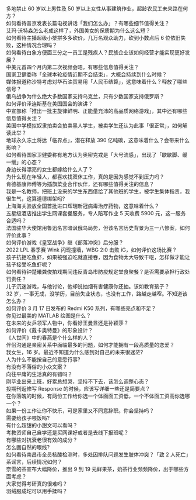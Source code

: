 多地禁止 60 岁以上男性及 50 岁以上女性从事建筑作业，超龄农民工未来路在何方？  
如何看待普京发表长篇电视讲话「我们怎么办」？有哪些细节值得关注？  
艾玛·沃特森怎么老成这样了，外国美女的保质期为什么这么短？  
如何看待主播超级小桀拼多多砍价，几万名观众助力，砍到小数点后  6 位依旧失败，这种情况合理吗？  
如何看待白象方便面三分之一员工是残疾人？民族企业该如何经营才能实现更好发展？  
中美元首四个月内第二次视频会晤，有哪些信息值得关注？  
国家卫健委称「全球本轮疫情近期不会结束」，大概会持续到什么时候？  
媒体报道称沙特考虑对华石油贸易用「人民币结算」，这意味着什么？释放了哪些信号？  
俄乌战争为什么绝大多数国家支持乌克兰，只有少数国家支持俄罗斯？  
如何评价泽连斯基在美国国会的演讲？  
中宣部称「推出一批主旋律鲜明、正能量充沛的高品质网络游戏」，其中还有哪些信息值得关注？  
美国中学模拟奴隶拍卖会拍卖黑人学生，被卖学生还认为此事「很正常」，如何解读此举？  
地球永久冻土将达「临界点」，潜在释放 390 亿吨碳，这意味着什么？会带来什么影响？  
如何看待国家卫健委称有地方认为奥密克戎是「大号流感」，出现了「歇歇脚、缓一缓」的心态？  
身边长得漂亮的女生都嫁给什么人了？  
为什么现在年轻人，都喜欢找双休工作，真的是因为感觉不到压力吗？  
肯德基康师傅等为插旗菜业合作伙伴，还有哪些值得关注的信息？  
我是一名教师，把班上没来的学生东西借给了其他班的学生，被学生集体指责，我很生气，这算道德绑架吗?  
上海海关验放全国首批进口辉瑞新冠病毒治疗药物，这意味着什么？  
五星级酒店推出学生网课套餐服务，专人陪写作业 5 天收费 5900 元，这一服务合适吗？  
法国驻华大使馆用鲁迅名言暗讽俄乌局势，但该名言历史背景为三一八惨案，如何评价此事？  
如何评价游戏《皇室战争》继《部落冲突》后分服？  
2022 LPL 春季赛 Wink 闪现撞墙，WBG 2:0 击败 iG，如何评价这场比赛？  
孩子抗拒吃鱼虾，如果被强迫吃就直接吞，因为食物太大导致干呕，怎样做才能让孩子接受吃鱼虾呢？  
如何看待钟楚曦龚俊拍戏期间违反青岛市防疫规定堂食聚餐？是否需要承担行政处罚责任？  
儿子沉迷游戏，与他讨论，他却说抽烟有害健康你还抽。该如教育孩子？  
32 岁，一事无成，没学历，目前失业状态，也没有工作，路越走越窄。不知道该怎么办？  
如何评价 3 月 17 日发布的 Redmi K50 系列，有哪些亮点和不足？  
你见过最美的 MATLAB 绘图是什么？  
在未来的女乒领军人物中，你看好王曼昱还是孙颖莎？  
如何评价《戴卡奥特曼》的形象设计？  
《人世间》中的春燕是个什么样的人？  
伴侣沟通是亲密关系中面临最多的问题，如何才能拥有一段高质量的恋爱？  
我女生，16 岁。最近不知道为什么感到对自己的未来很迷茫?  
人为什么不能按自己的意愿行事?  
有没有不落俗的小众文案？  
向往平庸的生活真的有错吗？  
刚毕业出来上班，好累总想哭，坚持不下去，该怎么调整心态？  
投期刊返修写 Response 的时候，应该写详细一些还是简要点？  
在你落魄的时候，有两份工作给你选一个体面面工资低，一个不体面工资高你选哪一个？  
如果一份工作让你不快乐，可是家里又不同意辞职。你会坚持吗？  
需要给孩子喂饭吗?  
有什么超甜的小甜文可以看吗？  
考教资师自己自学还是买网课好或者是去线下报班呢？  
有哪些对抗衰老很有效的成分？  
怎么画自然的眼线?  
如何看待南昌市全员核酸检测时，多处因排队问题发生肢体冲突？「致 2 人死亡」系谣言，后续情况如何？  
奈雪的茶宣布大幅降价，推出 9 到 19 元鲜果茶，奶茶行业频频降价，出于哪些方面考虑？  
大家觉得考研真的很难吗？  
羽绒服成坨可以用手揉吗？  
